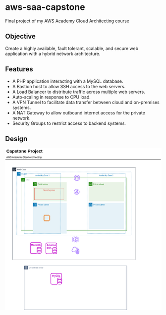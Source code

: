# aws-saa-capstone

Final project of my AWS Academy Cloud Architecting course

## Objective

Create a highly available, fault tolerant, scalable, and secure web application with a hybrid network architecture.

## Features

- A PHP application interacting with a MySQL database.
- A Bastion host to allow SSH access to the web servers.
- A Load Balancer to distribute traffic across multiple web servers.
- Auto-scaling in response to CPU load.
- A VPN Tunnel to facilitate data transfer between cloud and on-premises systems.
- A NAT Gateway to allow outbound internet access for the private network.
- Security Groups to restrict access to backend systems.

## Design

![Topology](docs\design\export\topology-Page-1.png)
